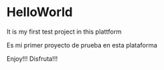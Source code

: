 # HelloWorld
It is my first test project in this plattform

Es mi primer proyecto de prueba en esta plataforma

Enjoy!!!
Disfruta!!!
